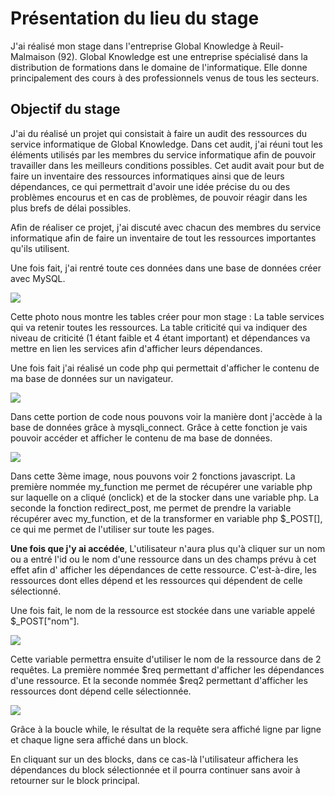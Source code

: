 # Présentation du lieu du stage #
J'ai réalisé mon stage dans l'entreprise Global Knowledge à Reuil-Malmaison (92).
Global Knowledge est une entreprise spécialisé dans la distribution de formations dans le domaine de l'informatique. Elle donne principalement des cours à des professionnels venus de tous les secteurs.

## Objectif du stage ##
J'ai du réalisé un projet qui consistait à faire un audit des ressources du service informatique de Global Knowledge.
Dans cet audit, j'ai réuni tout les éléments utilisés par les membres du service informatique afin de pouvoir travailler dans les meilleurs conditions possibles.
Cet audit avait pour but de faire un inventaire des ressources informatiques ainsi que de leurs dépendances, ce qui permettrait d'avoir une idée précise du ou des problèmes encourus et en cas de problèmes, de pouvoir réagir dans les plus brefs de délai possibles.

Afin de réaliser ce projet, j'ai discuté avec chacun des membres du service informatique afin de faire un inventaire de tout les ressources importantes qu'ils utilisent.

Une fois fait, j'ai rentré toute ces données dans une base de données créer avec MySQL.


![](https://www.zupimages.net/up/19/27/lxen.png)

Cette photo nous montre les tables créer pour mon stage : La table services qui va retenir toutes les ressources. La table criticité qui va indiquer des niveau de criticité (1 étant faible et 4 étant important) et dépendances va mettre en lien les services afin d'afficher leurs dépendances.

Une fois fait j'ai réalisé un code php qui permettait d'afficher le contenu de ma base de données sur un navigateur.

![](https://zupimages.net/up/19/27/968n.png)

Dans cette portion de code nous pouvons voir la manière dont j'accède à la base de données grâce à mysqli_connect. Grâce à cette fonction je vais pouvoir accéder et afficher le contenu de ma base de données.


![](https://zupimages.net/up/19/27/jghw.png)

Dans cette 3ème image, nous pouvons voir 2 fonctions javascript.
La première nommée my_function me permet de récupérer une variable php sur laquelle on a cliqué (onclick) et de la stocker dans une variable php.
La seconde la fonction redirect_post, me permet de prendre la variable récupérer avec my_function, et de la transformer en variable php $_POST[], ce qui me permet de l'utiliser sur toute les pages.

**Une fois que j'y ai accédée**, L'utilisateur n'aura plus qu'à cliquer sur un nom ou a entré l'id ou le nom d'une ressource dans un des champs prévu à cet effet afin d' afficher les dépendances de cette ressource. C'est-à-dire, les ressources dont elles dépend et les ressources qui dépendent de celle sélectionné.

Une fois fait, le nom de la ressource est stockée dans une variable appelé $_POST["nom"].


![](https://zupimages.net/up/19/27/z3vi.png)

Cette variable permettra ensuite d'utiliser le nom de la ressource dans de 2 requêtes.
La première nommée $req permettant d'afficher les dépendances d'une ressource.
Et la seconde nommée $req2 permettant d'afficher les ressources dont dépend celle sélectionnée.

![](https://zupimages.net/up/19/27/arq4.png)

Grâce à la boucle while, le résultat de la requête sera affiché ligne par ligne et chaque ligne sera affiché dans un block.

En cliquant sur un des blocks, dans ce cas-là l'utilisateur affichera les dépendances du block sélectionnée et il pourra continuer sans avoir à retourner sur le block principal.